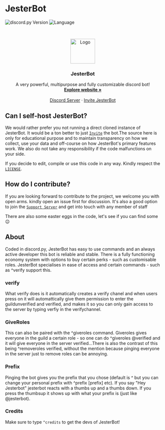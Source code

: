 # JesterBot
![discord.py Version](https://img.shields.io/badge/lib-discord.py%201.7.0-blue)
![Language](https://img.shields.io/badge/lang-Python%203.9-green)

<br />
<p align="center">
  <a href="https://sites.google.com/view/jesterbot">
    <img src="https://images-ext-2.discordapp.net/external/kyAZe_dSdtyWkGpY2gj3bQ5QmlZ2FXIGn1sMLu7E0ks/%3Fsize%3D1024/https/cdn.discordapp.com/avatars/746348747918934096/d6d9b5c3476078f542a56699bf5d391a.png?width=656&height=656" alt="Logo" width="80" height="80">
  </a>

  <h3 align="center">JesterBot</h3>

  <p align="center">
    A very powerful, multipurpose and fully customizable discord bot!
    <br />
    <a href="https://sites.google.com/view/jesterbot"><strong>Explore website »</strong></a>
    <br />
    <br />
    <a href="https://discord.gg/2654CuU3ZU">Discord Server</a>
    ·
    <a href="https://discord.com/oauth2/authorize?self.bot_id=828363172717133874&scope=bot&permissions=8589934591">Invite JesterBot</a>
  </p>
</p>

## Can I self-host JesterBot?

We would rather prefer you not running a direct cloned instance of JesterBot. It would be a ton better to just [`Invite`](https://discord.com/oauth2/authorize?self.bot_id=828363172717133874&scope=bot&permissions=8589934591) the bot.The source here is only for educational purpose and to maintain transparency on how we collect, use your data and off-course on how JesterBot's primary features work. We also do not take any responsibility if the code malfunctions on your side.

If you decide to edit, compile or use this code in any way. Kindly respect the [`LICENSE`](https://github.com/CaedenPH/JesterBot/blob/main/LICENSE).

<!-- CONTRIBUTION -->

## How do I contribute?

If you are looking forward to contribute to the project, we welcome you with open arms. kindly open an issue first for discussion.
It's also a good option to join the [`Support Server`](https://discord.gg/2654CuU3ZU) and get into touch with any member of staff

There are also some easter eggs in the code, let's see if you can find some :wink:

## About
Coded in discord.py, JesterBot has easy to use commands and an always active developer this bot is reliable and stable. There is a fully functioning economy system with options to buy certain perks - such as customisable roles. JesterBot specialises in ease of access and certain commands - such as ^verify support this.

### verify
What verify does is it automatically creates a verify chanel and when users press on it will automattically give them permission to enter the guildunverified and verified, and makes it so you can only gain access to the server by typing verfiy in the verifychannel.

### GiveRoles
This can also be paired with the ^giveroles command. Giveroles gives everyone in the guild a certain role - so one can do ^giveroles @verified and it will give everyone in the server verified...There is also the contrast of this being ^removeroles verified, without the mention because pinging everyone in the server just to remove roles can be annoying.

### Prefix
Pinging the bot gives you the prefix that you chose (default is ^ but you can change your personal prefix with ^prefix [prefix] etc). If you say "Hey Jesterbot" jesterbot reacts with a thumbs up and a thumbs down. If you press the thumbsup it shows up with what your prefix is (just like @jesterbot).

### Credits
Make sure to type `^credits` to get the devs of JesterBot!

